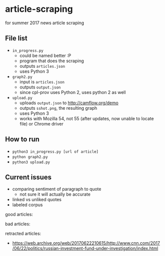 # article-scraping
for summer 2017 news article scraping

## File list
* ```in_progress.py```
  * could be named better :P
  * program that does the scraping
  * outputs ```articles.json```
  * uses Python 3
* ```graph2.py```
  * input is ```articles.json```
  * outputs ```output.json```
  * since cpl-prov uses Python 2, uses python 2 as well
* ```upload.py```
  * uploads ```output.json``` to <http://camflow.org/demo>
  * outputs ```sshot.png```, the resulting graph
  * uses Python 3
  * works with Mozilla 54, not 55 (after updates, now unable to locate file) or Chrome driver

## How to run
* ```python3 in_progress.py [url of article]```
* ```python graph2.py```
* ```python3 upload.py```

## Current issues
* comparing sentiment of paragraph to quote
  * not sure it will actually be accurate
* linked vs unliked quotes
* labeled corpus

good articles:

bad articles:


retracted articles:
* https://web.archive.org/web/20170622210615/http://www.cnn.com/2017/06/22/politics/russian-investment-fund-under-investigation/index.html
